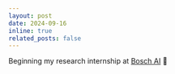 ```yaml
---
layout: post
date: 2024-09-16
inline: true
related_posts: false
---
```


Beginning my research internship at [Bosch AI](https://www.linkedin.com/company/bosch-center-for-artificial-intelligence-bcai/posts/?feedView=all) 🚗
